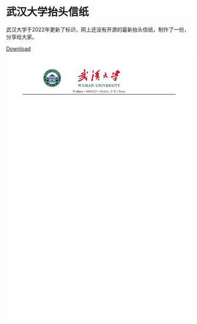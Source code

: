 # 武汉大学抬头信纸

武汉大学于2022年更新了标识，网上还没有开源的最新抬头信纸，制作了一份，分享给大家。

[Download](https://github.com/Qingzheng-Wang/whu-title-template/releases/download/v1/whu_title_template.docx)

<img src="https://github.com/Qingzheng-Wang/whu-title-template/blob/main/whu_title_template.png?raw=true" alt="device_place" width="700" />
